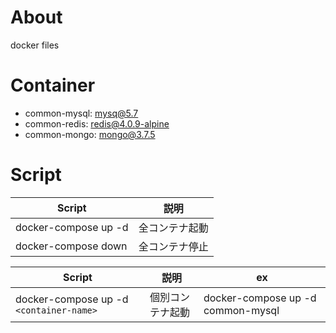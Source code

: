 # About
docker files

# Container

- common-mysql: mysq@5.7
- common-redis: redis@4.0.9-alpine
- common-mongo: mongo@3.7.5

# Script

Script | 説明
--- | ---
docker-compose up -d | 全コンテナ起動
docker-compose down | 全コンテナ停止

Script | 説明 | ex
--- | --- | ---
docker-compose up -d `<container-name>` | 個別コンテナ起動 | docker-compose up -d common-mysql<br>

